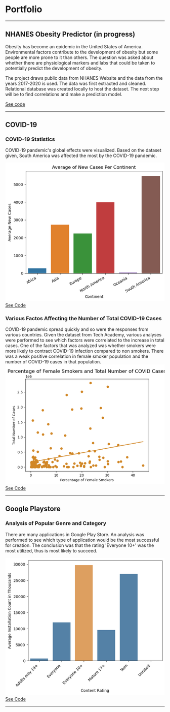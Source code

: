 # Portfolio
---
## NHANES Obesity Predictor (in progress)

Obesity has become an epidemic in the United States of America. Environmental factors contribute to the development of obesity but some people are more prone to it than others. The question was asked about whether there are physiological markers and labs that could be taken to potentially predict the development of obesity. 

The project draws public data from NHANES Website and the data from the years 2017-2020 is used. The data was first extracted and cleaned. Relational database was created locally to host the dataset. The next step will be to find correlations and make a prediction model. 

<a href="https://github.com/eudorach/portfolio_ds_projects/tree/main/NHANES_analysis"> See code </a>

---

## COVID-19

### COVID-19 Statistics
<base target = "_blank">

COVID-19 pandemic's global effects were visualized. Based on the dataset given, South America was affected the most by the COVID-19 pandemic. 

<img src="images/continents.png?raw=true"/>
<br>
<a href="https://github.com/eudorach/ds_codesummary/blob/main/COVID-19stats.md" target="_blank">See Code</a>

### Various Factos Affecting the Number of Total COVID-19 Cases
COVID-19 pandemic spread quickly and so were the responses from various countries. Given the dataset from Tech Academy, various analyses were performed to see which factors were correlated to the increase in total cases. One of the factors that was analyzed was whether smokers were more likely to contract COVID-19 infection compared to non smokers. There was a weak positive correlation in female smoker population and the number of COVID-19 cases in that population.
<img src="images/female smokers and total cases.png?raw=true"/>
<br>
<a href="https://github.com/eudorach/ds_codesummary/blob/main/COVID-19total_cases_correlation.md" target="_blank">See Code</a>

---

## Google Playstore

### Analysis of Popular Genre and Category
There are many applications in Google Play Store. An analysis was performed to see which type of application would be the most successful for creation. The conclusion was that the rating 'Everyone 10+' was the most utilized, thus is most likely to succeed.

<img src="images/content_rating.png?raw=true"/>
<br>
<a href="https://github.com/eudorach/ds_codesummary/blob/main/GPS_installs.md" target="_blank">See Code</a>

---
